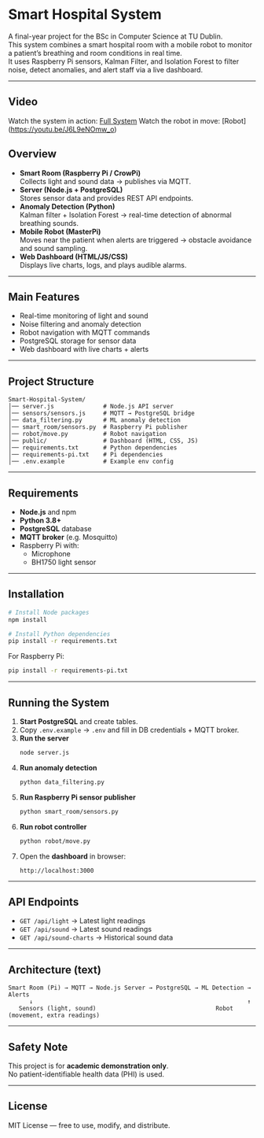 # Smart Hospital System

A final-year project for the BSc in Computer Science at TU Dublin.  
This system combines a smart hospital room with a mobile robot to monitor a patient’s breathing and room conditions in real time.  
It uses Raspberry Pi sensors, Kalman Filter, and Isolation Forest to filter noise, detect anomalies, and alert staff via a live dashboard.

---


## Video
Watch the system in action: [Full System](https://youtu.be/rUh_WAEogOs)
Watch the robot in move:     [Robot] (https://youtu.be/J6L9eNOmw_o)

## Overview
- **Smart Room (Raspberry Pi / CrowPi)**  
  Collects light and sound data → publishes via MQTT.
- **Server (Node.js + PostgreSQL)**  
  Stores sensor data and provides REST API endpoints.
- **Anomaly Detection (Python)**  
  Kalman filter + Isolation Forest → real-time detection of abnormal breathing sounds.
- **Mobile Robot (MasterPi)**  
  Moves near the patient when alerts are triggered → obstacle avoidance and sound sampling.
- **Web Dashboard (HTML/JS/CSS)**  
  Displays live charts, logs, and plays audible alarms.

---

## Main Features
- Real-time monitoring of light and sound
- Noise filtering and anomaly detection
- Robot navigation with MQTT commands
- PostgreSQL storage for sensor data
- Web dashboard with live charts + alerts

---

## Project Structure
```
Smart-Hospital-System/
│── server.js              # Node.js API server
│── sensors/sensors.js     # MQTT → PostgreSQL bridge
│── data_filtering.py      # ML anomaly detection
│── smart_room/sensors.py  # Raspberry Pi publisher
│── robot/move.py          # Robot navigation
│── public/                # Dashboard (HTML, CSS, JS)
│── requirements.txt       # Python dependencies
│── requirements-pi.txt    # Pi dependencies
│── .env.example           # Example env config
```

---

## Requirements
- **Node.js** and npm
- **Python 3.8+**
- **PostgreSQL** database
- **MQTT broker** (e.g. Mosquitto)
- Raspberry Pi with:
  - Microphone  
  - BH1750 light sensor  

---

## Installation
```bash
# Install Node packages
npm install

# Install Python dependencies
pip install -r requirements.txt
```

For Raspberry Pi:
```bash
pip install -r requirements-pi.txt
```

---

## Running the System
1. **Start PostgreSQL** and create tables.  
2. Copy `.env.example` → `.env` and fill in DB credentials + MQTT broker.  
3. **Run the server**  
   ```bash
   node server.js
   ```
4. **Run anomaly detection**  
   ```bash
   python data_filtering.py
   ```
5. **Run Raspberry Pi sensor publisher**  
   ```bash
   python smart_room/sensors.py
   ```
6. **Run robot controller**  
   ```bash
   python robot/move.py
   ```
7. Open the **dashboard** in browser:  
   ```
   http://localhost:3000
   ```

---

## API Endpoints
- `GET /api/light` → Latest light readings  
- `GET /api/sound` → Latest sound readings  
- `GET /api/sound-charts` → Historical sound data  

---

## Architecture (text)
```
Smart Room (Pi) → MQTT → Node.js Server → PostgreSQL → ML Detection → Alerts
      ↓                                                             ↑
   Sensors (light, sound)                                  Robot (movement, extra readings)
```

---

## Safety Note
This project is for **academic demonstration only**.  
No patient-identifiable health data (PHI) is used.  

---

## License
MIT License — free to use, modify, and distribute.
